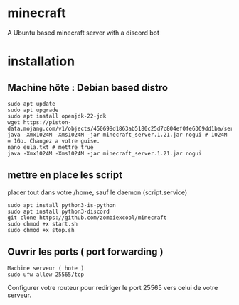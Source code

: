 # minecraft
A Ubuntu based minecraft server with a discord bot

# installation 
## Machine hôte : Debian based distro
````
sudo apt update
sudo apt upgrade
sudo apt install openjdk-22-jdk
wget https://piston-data.mojang.com/v1/objects/450698d1863ab5180c25d7c804ef0fe6369dd1ba/server.jar
java -Xmx1024M -Xms1024M -jar minecraft_server.1.21.jar nogui # 1024M = 1Go. Changez a votre guise.
nano eula.txt # mettre true
java -Xmx1024M -Xms1024M -jar minecraft_server.1.21.jar nogui 
````
## mettre en place les script 
placer tout dans votre /home, sauf le daemon (script.service)
````
sudo apt install python3-is-python
sudo apt install python3-discord
git clone https://github.com/zombiexcool/minecraft
sudo chmod +x start.sh
sudo chmod +x stop.sh 
````

## Ouvrir les ports ( port forwarding ) 
````
Machine serveur ( hote )
sudo ufw allow 25565/tcp
````
Configurer votre routeur pour rediriger le port 25565 vers celui de votre serveur.
